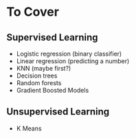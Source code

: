 # To Cover

## Supervised Learning
* Logistic regression (binary classifier)
* Linear regression (predicting a number) 
* KNN (maybe first?)
* Decision trees
* Random forests 
* Gradient Boosted Models

## Unsupervised Learning
* K Means
